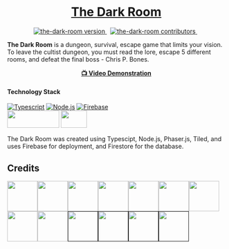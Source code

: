 <!--- Styling --->
<style>
  .credits img {
    height: 70px;
    width: 70px;
    z-index: 999;
    cursor: pointer;
    -webkit-transition-property: all;
    -webkit-transition-duration: 0.3s;
    -webkit-transition-timing-function: ease;
  }
  .credits img:hover {
    transform: scale(3);
  }
  .credits {
    display: flex;
    flex-wrap: wrap;
  }
</style>

<!-- HEADER --->
<h1 align="center">
  <a href="https://the-dark-room.github.io/the-dark-room/">The Dark Room</a>
</h1>

<!-- BADGES -->
<p align="center">
<a href="">
<img src="https://img.shields.io/badge/Version-1.0-00ADD8?style=for-the-badge" alt="the-dark-room version" />
</a>&nbsp;
<a href="">
<img src="https://img.shields.io/badge/Contributors-4-success?style=for-the-badge&logo=none" alt="the-dark-room contributors" />
</a>&nbsp;
</p>

<!-- BRIEF DESCRIPTION -->
<p align="left">
<b>The Dark Room</b> is a dungeon, survival, escape game that limits your vision. To leave the cultist dungeon, you must read the lore, escape 5 different rooms, and defeat the final boss - Chris P. Bones.
</p>

<!-- VIDEO LINK -->
<div align="center">
<a href="https://www.youtube.com/watch?v=GsCUH-DBmss" alt="video-demonstration">
<b>📺 Video Demonstration</b>
</a>
</div>

#### Technology Stack

[![Typescript][typescript]][typescript-url]
[![Node.js][node.js]][node.js-url]
[![Firebase][firebase]][firebase-url]
<br>
<a href="https://phaser.io">
<img src="https://png.pngitem.com/pimgs/s/184-1843034_phaser-phaser-3-logo-hd-png-download.png" height="40" width="120"/></a>
<a href="https://www.mapeditor.org/">
<img src="https://www.mapeditor.org/img/tiled-logo-white.png" height="40" width="60"/></a>

The Dark Room was created using Typescipt, Node.js, Phaser.js, Tiled, and uses Firebase for deployment, and Firestore for the database.

## Credits

<div class="credits">
<a href="https://ansimuz.itch.io/legend-of-faune">
<img src="https://opengameart.org/sites/default/files/banner_6.png"></a>
<a href="https://pixabay.com"><img src="https://freesvg.org/img/noun_project_928.png"></a>
<a href="https://opengameart.org/content/pixel-dungeon-graphics-by-watabou"><img src="https://opengameart.org/sites/default/files/main_menu_0.png"></a>
<a href="https://luizmelo.itch.io/evil-wizard"><img src="https://img.itch.zone/aW1hZ2UvNjEyNDQ1LzMyNTg2NDQuZ2lm/original/uewhDI.gif"></a>
<a href="https://clembod.itch.io/bringer-of-death-free"><img src="https://img.itch.zone/aW1hZ2UvOTgwNzM4LzU1NzQxNDkuZ2lm/original/DS2EpW.gif"></a>
<a href="https://stealthix.itch.io/animated-traps"><img src="https://img.itch.zone/aW1hZ2UvMzY4Njg4LzE4NDY3NDYuZ2lm/347x500/RlYTwO.gif"></a>
<a href="https://astrobob.itch.io/animated-pixel-art-skeleton"><img src="https://img.itch.zone/aW1hZ2UvOTE0NjQ4LzUxNzA3ODYuZ2lm/original/XC1Rvz.gif"></a>
<a href="https://mirquiso.itch.io/floating-ghost"><img src="https://img.itch.zone/aW1hZ2UvMTY2NzQ0NS85ODE3Nzc0LmdpZg==/original/ecKR7y.gif"></a>
<a href="https://astr0cookie.itch.io/sword-with-animations"><img src="https://img.itch.zone/aW1hZ2UvMTI0ODk1OC83Mjc4NzUzLmdpZg==/original/OWVtdz.gif"></a>
<a href=""><img src=""></a>
<a href=""><img src=""></a>
<a href=""><img src=""></a>
<a href=""><img src=""></a>
</div>

<!-- VARS -->

[node.js]: https://img.shields.io/badge/Node.js-43853D?style=for-the-badge&logo=node.js&logoColor=white
[node.js-url]: https://nodejs.org/en/
[typescript]: https://shields.io/badge/TypeScript-3178C6?logo=TypeScript&logoColor=white&style=for-the-badge
[typescript-url]: https://www.typescriptlang.org/
[firebase]: https://img.shields.io/badge/Firebase-039BE5?style=for-the-badge&logo=Firebase&logoColor=white
[firebase-url]: https://firebase.google.com/
[phaser.js]: <img src="https://png.pngitem.com/pimgs/s/184-1843034_phaser-phaser-3-logo-hd-png-download.png" />
[phaser.js-url]: https://phaser.io/
